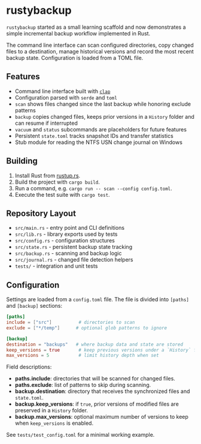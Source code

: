 # rustybackup

`rustybackup` started as a small learning scaffold and now demonstrates a simple
incremental backup workflow implemented in Rust.

The command line interface can scan configured directories, copy changed files to
a destination, manage historical versions and record the most recent backup
state. Configuration is loaded from a TOML file.

## Features

- Command line interface built with [`clap`](https://crates.io/crates/clap)
- Configuration parsed with `serde` and `toml`
- `scan` shows files changed since the last backup while honoring exclude patterns
- `backup` copies changed files, keeps prior versions in a `History` folder and can resume if interrupted
- `vacuum` and `status` subcommands are placeholders for future features
- Persistent `state.toml` tracks snapshot IDs and transfer statistics
- Stub module for reading the NTFS USN change journal on Windows

## Building

1. Install Rust from [rustup.rs](https://rustup.rs).
2. Build the project with `cargo build`.
3. Run a command, e.g. `cargo run -- scan --config config.toml`.
4. Execute the test suite with `cargo test`.

## Repository Layout

- `src/main.rs` - entry point and CLI definitions
- `src/lib.rs` - library exports used by tests
- `src/config.rs` - configuration structures
- `src/state.rs` - persistent backup state tracking
- `src/backup.rs` - scanning and backup logic
- `src/journal.rs` - changed file detection helpers
- `tests/` - integration and unit tests

## Configuration

Settings are loaded from a `config.toml` file. The file is divided into
`[paths]` and `[backup]` sections:

```toml
[paths]
include = ["src"]          # directories to scan
exclude = ["*/temp"]      # optional glob patterns to ignore

[backup]
destination = "backups"   # where backup data and state are stored
keep_versions = true       # keep previous versions under a `History` folder
max_versions = 5           # limit history depth when set
```

Field descriptions:

- **paths.include**: directories that will be scanned for changed files.
- **paths.exclude**: list of patterns to skip during scanning.
- **backup.destination**: directory that receives the synchronized files and
  `state.toml`.
- **backup.keep_versions**: if `true`, prior versions of modified files are
  preserved in a `History` folder.
- **backup.max_versions**: optional maximum number of versions to keep when
  `keep_versions` is enabled.

See `tests/test_config.toml` for a minimal working example.

